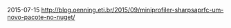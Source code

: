 2015-07-15      http://blog.oenning.eti.br/2015/09/miniprofiler-sharpsaprfc-um-novo-pacote-no-nuget/
